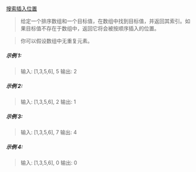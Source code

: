 [搜索插入位置](https://leetcode-cn.com/problems/search-insert-position/)

> 给定一个排序数组和一个目标值，在数组中找到目标值，并返回其索引。如果目标值不存在于数组中，返回它将会被按顺序插入的位置。

> 你可以假设数组中无重复元素。

##### 示例 1:

> 输入: [1,3,5,6], 5
> 输出: 2

##### 示例 2:

> 输入: [1,3,5,6], 2
> 输出: 1

##### 示例 3:

> 输入: [1,3,5,6], 7
> 输出: 4

##### 示例 4:

> 输入: [1,3,5,6], 0
> 输出: 0

